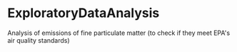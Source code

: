 # ExploratoryDataAnalysis
Analysis of emissions of fine particulate matter (to check if they meet EPA's air quality standards)
